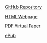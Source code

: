 [GitHub Repository](https://github.com/thanneken/TheologicalQuestions/)

[HTML Webpage](derivatives/TheologicalQuestions.html)

[PDF Virtual Paper](derivatives/TheologicalQuestions.pdf)

[ePub](derivatives/TheologicalQuestions.epub)
